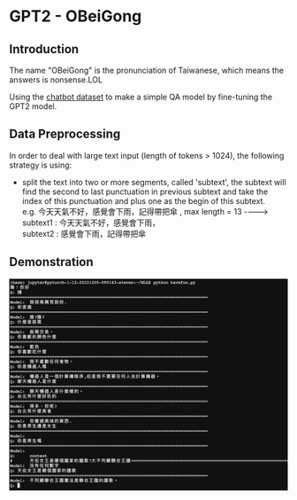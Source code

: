 # GPT2 - OBeiGong

## Introduction
  The name "OBeiGong" is the pronunciation of Taiwanese, which means the answers is nonsense.LOL 

  Using the [chatbot dataset](https://github.com/gunthercox/chatterbot-corpus/tree/master/chatterbot_corpus/data/chinese) to make a simple QA model by fine-tuning the GPT2 model.

## Data Preprocessing
  In order to deal with large text input (length of tokens > 1024), the following strategy is using:  
  
  * split the text into two or more segments, called 'subtext', the subtext will  find the second to last punctuation in previous subtext and take the index of this punctuation and plus one as the begin of this subtext.  
  e.g. 今天天氣不好，感覺會下雨，記得帶把傘 , max length = 13 ---->  
       subtext1 : 今天天氣不好，感覺會下雨，  
       subtext2 : 感覺會下雨，記得帶把傘

## Demonstration
  ![My Image](./storage/images/example.png)  
